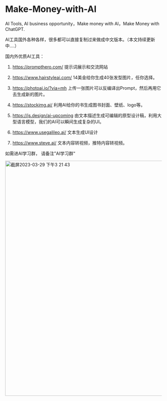 # Make-Money-with-AI
AI Tools, AI business opportunity，Make money with AI，Make Money with ChatGPT.

AI工具国外各种各样，很多都可以直接复制过来做成中文版本。（本文持续更新中....）

国内外优质AI工具：
1. https://prompthero.com/  提示词展示和交流网站

2. https://www.hairstyleai.com/ 14美金给你生成40张发型图片，任你选择。

3. https://photoai.io/?via=mh  上传一张图片可以反编译出Prompt，然后再用它去生成新的图片。

4. https://stockimg.ai/ 利用AI给你的书生成图书封面、壁纸、logo等。

5. https://js.design/ai-upcoming 由文本描述生成可编辑的原型设计稿，利用大型语言模型，我们的AI可以瞬间生成复杂的UI。

6. https://www.usegalileo.ai/ 文本生成UI设计

7. https://www.steve.ai/  文本内容转视频，推特内容转视频。



如需进AI学习群，
请备注”AI学习群“

<img width="755" alt="截屏2023-03-29 下午3 21 43" src="https://user-images.githubusercontent.com/24566630/228457065-24ad1c7e-e89d-4a34-8dd9-e8fb96039cca.png">
